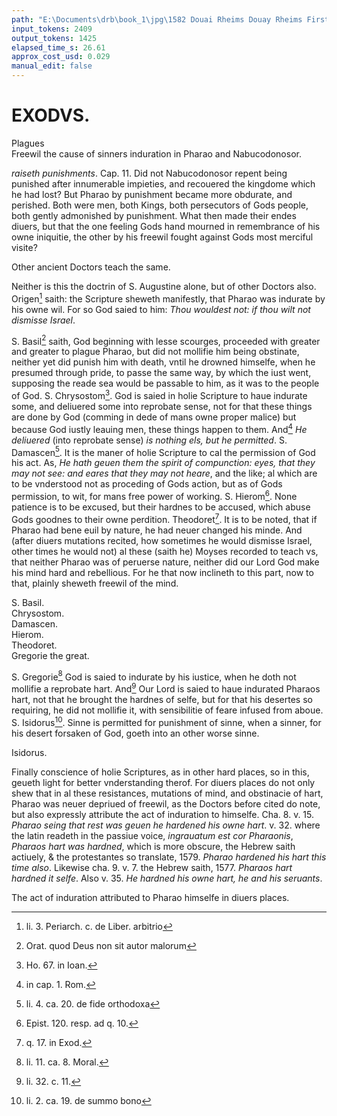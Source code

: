 ```yaml
---
path: "E:\Documents\drb\book_1\jpg\1582 Douai Rheims Douay Rheims First Edition  1 of 3 1609 Old Testament.pdf-194.jpg"
input_tokens: 2409
output_tokens: 1425
elapsed_time_s: 26.61
approx_cost_usd: 0.029
manual_edit: false
---
```

# EXODVS.

<aside>Plagues</aside>

<aside>Freewil the cause of sinners induration in Pharao and Nabucodonosor.</aside>

*raiseth punishments*. Cap. 11. Did not Nabucodonosor repent being punished after innumerable impieties, and recouered the kingdome which he had lost? But Pharao by punishment became more obdurate, and perished. Both were men, both Kings, both persecutors of Gods people, both gently admonished by punishment. What then made their endes diuers, but that the one feeling Gods hand mourned in remembrance of his owne iniquitie, the other by his freewil fought against Gods most merciful visite?

<aside>Other ancient Doctors teach the same.</aside>

Neither is this the doctrin of S. Augustine alone, but of other Doctors also. Origen[^1] saith: the Scripture sheweth manifestly, that Pharao was indurate by his owne wil. For so God saied to him: *Thou wouldest not: if thou wilt not dismisse Israel*.

S. Basil[^2] saith, God beginning with lesse scourges, proceeded with greater and greater to plague Pharao, but did not mollifie him being obstinate, neither yet did punish him with death, vntil he drowned himselfe, when he presumed through pride, to passe the same way, by which the iust went, supposing the reade sea would be passable to him, as it was to the people of God. S. Chrysostom[^3]. God is saied in holie Scripture to haue indurate some, and deliuered some into reprobate sense, not for that these things are done by God (comming in dede of mans owne proper malice) but because God iustly leauing men, these things happen to them. And[^4] *He deliuered* (into reprobate sense) *is nothing els, but he permitted*. S. Damascen[^5]. It is the maner of holie Scripture to cal the permission of God his act. As, *He hath geuen them the spirit of compunction: eyes, that they may not see: and eares that they may not heare*, and the like; al which are to be vnderstood not as proceding of Gods action, but as of Gods permission, to wit, for mans free power of working. S. Hierom[^6]. None patience is to be excused, but their hardnes to be accused, which abuse Gods goodnes to their owne perdition. Theodoret[^7]. It is to be noted, that if Pharao had bene euil by nature, he had neuer changed his minde. And (after diuers mutations recited, how sometimes he would dismisse Israel, other times he would not) al these (saith he) Moyses recorded to teach vs, that neither Pharao was of peruerse nature, neither did our Lord God make his mind hard and rebellious. For he that now inclineth to this part, now to that, plainly sheweth freewil of the mind.

<aside>S. Basil.</aside>

<aside>Chrysostom.</aside>

<aside>Damascen.</aside>

<aside>Hierom.</aside>

<aside>Theodoret.</aside>

<aside>Gregorie the great.</aside>

S. Gregorie[^8] God is saied to indurate by his iustice, when he doth not mollifie a reprobate hart. And[^9] Our Lord is saied to haue indurated Pharaos hart, not that he brought the hardnes of selfe, but for that his desertes so requiring, he did not mollifie it, with sensibilitie of feare infused from aboue. S. Isidorus[^10]. Sinne is permitted for punishment of sinne, when a sinner, for his desert forsaken of God, goeth into an other worse sinne.

<aside>Isidorus.</aside>

Finally conscience of holie Scriptures, as in other hard places, so in this, geueth light for better vnderstanding therof. For diuers places do not only shew that in al these resistances, mutations of mind, and obstinacie of hart, Pharao was neuer depriued of freewil, as the Doctors before cited do note, but also expressly attribute the act of induration to himselfe. Cha. 8. v. 15. *Pharao seing that rest was geuen he hardened his owne hart*. v. 32. where the latin readeth in the passiue voice, *ingrauatum est cor Pharaonis*, *Pharaos hart was hardned*, which is more obscure, the Hebrew saith actiuely, & the protestantes so translate, 1579. *Pharao hardened his hart this time also*. Likewise cha. 9. v. 7. the Hebrew saith, 1577. *Pharaos hart hardned it selfe*. Also v. 35. *He hardned his owne hart, he and his seruants*.

<aside>The act of induration attributed to Pharao himselfe in diuers places.</aside>

[^1]: li. 3. Periarch. c. de Liber. arbitrio
[^2]: Orat. quod Deus non sit autor malorum
[^3]: Ho. 67. in Ioan.
[^4]: in cap. 1. Rom.
[^5]: li. 4. ca. 20. de fide orthodoxa
[^6]: Epist. 120. resp. ad q. 10.
[^7]: q. 17. in Exod.
[^8]: li. 11. ca. 8. Moral.
[^9]: li. 32. c. 11.
[^10]: li. 2. ca. 19. de summo bono